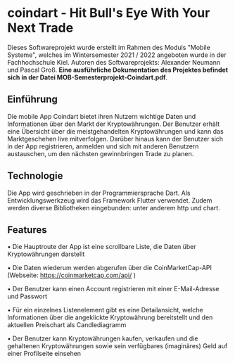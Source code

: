 # coindart - Hit Bull's Eye With Your Next Trade
Dieses Softwareprojekt wurde erstellt im Rahmen des Moduls "Mobile Systeme", welches im Wintersemester 2021 / 2022 angeboten wurde in der Fachhochschule Kiel. Autoren des Softwareprojekts: Alexander Neumann und Pascal Groß. <b>Eine ausführliche Dokumentation des Projektes befindet sich in der Datei MOB-Semesterprojekt-Coindart.pdf</b>.

## Einführung
Die mobile App Coindart bietet ihren Nutzern wichtige Daten und Informationen über den Markt der Kryptowährungen. Der Benutzer erhält eine Übersicht über die meistgehandelten Kryptowährungen und kann das Marktgeschehen live mitverfolgen. Darüber hinaus kann der Benutzer sich in der App registrieren, anmelden und sich mit anderen Benutzern austauschen, um den nächsten gewinnbringen Trade zu planen.

## Technologie
Die App wird geschrieben in der Programmiersprache Dart. Als Entwicklungswerkzeug wird das Framework Flutter verwendet. Zudem werden diverse Bibliotheken eingebunden: unter anderem http und chart.

## Features
•	Die Hauptroute der App ist eine scrollbare Liste, die Daten über Kryptowährungen darstellt

•	Die Daten wiederum werden abgerufen über die CoinMarketCap-API (Webseite: https://coinmarketcap.com/api/ )

•	Der Benutzer kann einen Account registrieren mit einer E-Mail-Adresse und Passwort

•	Für ein einzelnes Listenelement gibt es eine Detailansicht, welche Informationen über die angeklickte Kryptowährung bereitstellt und den aktuellen Preischart als Candlediagramm

• Der Benutzer kann Kryptowährungen kaufen, verkaufen und die gehaltenen Kryptowährungen sowie sein verfügbares (imaginäres) Geld auf einer Profilseite einsehen

